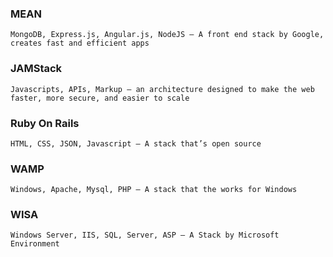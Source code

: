 ### MEAN
```
MongoDB, Express.js, Angular.js, NodeJS – A front end stack by Google, creates fast and efficient apps
```
### JAMStack
```
Javascripts, APIs, Markup – an architecture designed to make the web faster, more secure, and easier to scale
```
### Ruby On Rails
```
HTML, CSS, JSON, Javascript – A stack that’s open source
```
### WAMP
```
Windows, Apache, Mysql, PHP – A stack that the works for Windows
```
### WISA
```
Windows Server, IIS, SQL, Server, ASP – A Stack by Microsoft Environment 
```

